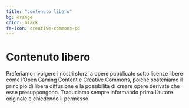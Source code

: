 ```yaml
---
title: "contenuto libero"
bg: orange
color: black
fa-icon: creative-commons-pd
---
```


# Contenuto libero

Preferiamo rivolgere i nostri sforzi a opere pubblicate sotto licenze libere come l’Open Gaming Content e Creative Commons, poiché sosteniamo il principio di libera diffusione e la possibilità di creare opere derivate che esse presuppongono. Traduciamo sempre informando prima l’autore originale e chiedendo il permesso.
